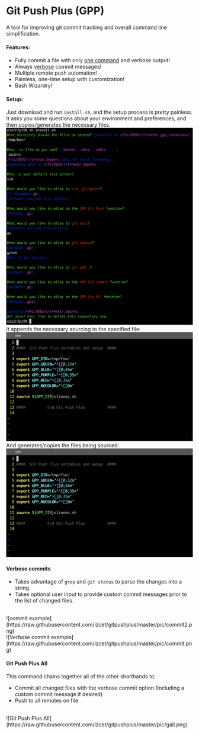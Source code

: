 # Git Push Plus (GPP)
A tool for improving git commit tracking and overall command line simplification.

#### Features:
 - Fully commit a file with only [one command](#Git-Push-Plus-All) and verbose output!
 - Always [verbose](#Verbose-commits) commit messages!
 - Multiple remote push automation!
 - Painless, one-time setup with customization!
 - Bash Wizardry!

#### Setup:
Just download and run `install.sh`, and the setup process is pretty painless. It asks you some questions about your environment and preferences, and then copies/generates the necessary files.
<br>
![install.sh](https://raw.githubusercontent.com/izcet/gitpushplus/master/pic/install.png)
<br>
It appends the necessary sourcing to the specified file:
<br>
![.dotfile example](https://raw.githubusercontent.com/izcet/gitpushplus/master/pic/bashrc.png)
<br>
And generates/copies the files being sourced:
![aliases](https://raw.githubusercontent.com/izcet/gitpushplus/master/pic/bashrc.png)

#### Verbose commits
 - Takes advantage of `grep` and `git status` to parse the changes into a string.
 - Takes optional user input to provide custom commit messages prior to the list of changed files.
<br>
![commit example](https://raw.githubusercontent.com/izcet/gitpushplus/master/pic/commit2.png)
<br>
![Verbose commit example](https://raw.githubusercontent.com/izcet/gitpushplus/master/pic/commit.png)
<br>

#### Git Push Plus All
This command chains together all of the other shorthands to:
 - Commit all changed files with the verbose commit option (Including a custom commit message if desired)
 - Push to all remotes on file
<br>
![Git Push Plus All](https://raw.githubusercontent.com/izcet/gitpushplus/master/pic/gall.png)
